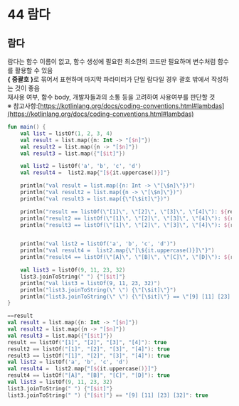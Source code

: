 # 44 람다

## 람다
람다는 함수 이름이 없고, 함수 생성에 필요한 최소한의 코드만 필요하며 변수처럼 함수를 활용할 수 있음  
<span><b>{ 중괄호 }</b></span>로 묶어서 표현하며 마지막 파라미터가 단일 람다일 경우 괄호 밖에서 작성하는 것이 좋음  
재사용 여부, 함수 body, 개발자들과의 소통 등을 고려하여 사용여부를 판단할 것  
※ 참고사항:[https://kotlinlang.org/docs/coding-conventions.html#lambdas](https://kotlinlang.org/docs/coding-conventions.html#lambdas)

```kotlin
fun main() {
    val list = listOf(1, 2, 3, 4)
    val result = list.map({n: Int -> "[$n]"})
    val result2 = list.map({n -> "[$n]"})
    val result3 = list.map({"[$it]"})

    val list2 = listOf('a', 'b', 'c', 'd')
    val result4 =  list2.map{"[${it.uppercase()}]"}

    println("val result = list.map({n: Int -> \"[\$n]\"})")
    println("val result2 = list.map({n -> \"[\$n]\"})")
    println("val result3 = list.map({\"[\$it]\"})")

    println("result == listOf(\"[1]\", \"[2]\", \"[3]\", \"[4]\"): ${result == listOf("[1]", "[2]", "[3]", "[4]")}")
    println("result2 == listOf(\"[1]\", \"[2]\", \"[3]\", \"[4]\"): ${result2 == listOf("[1]", "[2]", "[3]", "[4]")}")
    println("result3 == listOf(\"[1]\", \"[2]\", \"[3]\", \"[4]\"): ${result3 == listOf("[1]", "[2]", "[3]", "[4]")}")


    println("val list2 = listOf('a', 'b', 'c', 'd')")
    println("val result4 =  list2.map{\"[\${it.uppercase()}]\"}")
    println("result4 == listOf(\"[A]\", \"[B]\", \"[C]\", \"[D]\"): ${result4 == listOf("[A]", "[B]", "[C]", "[D]")}")

    val list3 = listOf(9, 11, 23, 32)
    list3.joinToString(" ") {"[$it]"}
    println("val list3 = listOf(9, 11, 23, 32)")
    println("list3.joinToString(\" \") {\"[\$it]\"}")
    println("list3.joinToString(\" \") {\"[\$it]\"} == \"[9] [11] [23] [32]\": ${list3.joinToString(" ") {"[$it]"} == "[9] [11] [23] [32]"}")
}

==result
val result = list.map({n: Int -> "[$n]"})
val result2 = list.map({n -> "[$n]"})
val result3 = list.map({"[$it]"})
result == listOf("[1]", "[2]", "[3]", "[4]"): true
result2 == listOf("[1]", "[2]", "[3]", "[4]"): true
result3 == listOf("[1]", "[2]", "[3]", "[4]"): true
val list2 = listOf('a', 'b', 'c', 'd')
val result4 =  list2.map{"[${it.uppercase()}]"}
result4 == listOf("[A]", "[B]", "[C]", "[D]"): true
val list3 = listOf(9, 11, 23, 32)
list3.joinToString(" ") {"[$it]"}
list3.joinToString(" ") {"[$it]"} == "[9] [11] [23] [32]": true

```